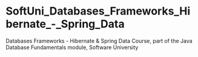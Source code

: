 # SoftUni_Databases_Frameworks_Hibernate_-_Spring_Data
Databases Frameworks - Hibernate &amp; Spring Data Course, part of the Java Database Fundamentals module, Software University
